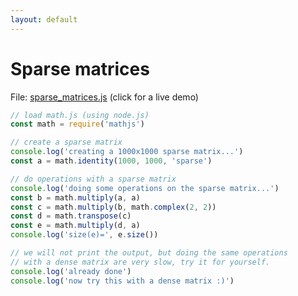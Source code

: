 ```yaml
---
layout: default
---
```


# Sparse matrices

File: [sparse_matrices.js](sparse_matrices.js) (click for a live demo)

```js
// load math.js (using node.js)
const math = require('mathjs')

// create a sparse matrix
console.log('creating a 1000x1000 sparse matrix...')
const a = math.identity(1000, 1000, 'sparse')

// do operations with a sparse matrix
console.log('doing some operations on the sparse matrix...')
const b = math.multiply(a, a)
const c = math.multiply(b, math.complex(2, 2))
const d = math.transpose(c)
const e = math.multiply(d, a)
console.log('size(e)=', e.size())

// we will not print the output, but doing the same operations
// with a dense matrix are very slow, try it for yourself.
console.log('already done')
console.log('now try this with a dense matrix :)')

```

<!-- Note: This file is automatically generated. Changes made in this file will be overridden. -->

